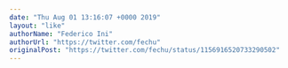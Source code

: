 ```yaml
---
date: "Thu Aug 01 13:16:07 +0000 2019"
layout: "like"
authorName: "Federico Ini"
authorUrl: "https://twitter.com/fechu"
originalPost: "https://twitter.com/fechu/status/1156916520733290502"
---
```

